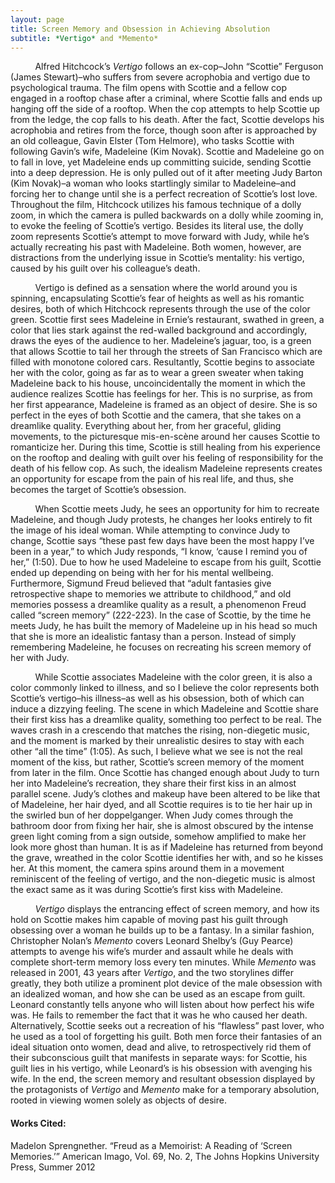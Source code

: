 ```yaml
---
layout: page
title: Screen Memory and Obsession in Achieving Absolution
subtitle: *Vertigo* and *Memento*
---
```


          Alfred Hitchcock’s *Vertigo* follows an ex-cop–John “Scottie” Ferguson (James Stewart)–who suffers from severe acrophobia and vertigo due to psychological trauma. The film opens with Scottie and a fellow cop engaged in a rooftop chase after a criminal, where Scottie falls and ends up hanging off the side of a rooftop. When the cop attempts to help Scottie up from the ledge, the cop falls to his death. After the fact, Scottie develops his acrophobia and retires from the force, though soon after is approached by an old colleague, Gavin Elster (Tom Helmore), who tasks Scottie with following Gavin’s wife, Madeleine (Kim Novak). Scottie and Madeleine go on to fall in love, yet Madeleine ends up committing suicide, sending Scottie into a deep depression. He is only pulled out of it after meeting Judy Barton (Kim Novak)–a woman who looks startlingly similar to Madeleine–and forcing her to change until she is a perfect recreation of Scottie’s lost love. Throughout the film, Hitchcock utilizes his famous technique of a dolly zoom, in which the camera is pulled backwards on a dolly while zooming in, to evoke the feeling of Scottie’s vertigo. Besides its literal use, the dolly zoom represents Scottie’s attempt to move forward with Judy, while he’s actually recreating his past with Madeleine. Both women, however, are distractions from the underlying issue in Scottie’s mentality: his vertigo, caused by his guilt over his colleague’s death.
          
          Vertigo is defined as a sensation where the world around you is spinning, encapsulating Scottie’s fear of heights as well as his romantic desires, both of which Hitchcock represents through the use of the color green. Scottie first sees Madeleine in Ernie’s restaurant, swathed in green, a color that lies stark against the red-walled background and accordingly, draws the eyes of the audience to her. Madeleine’s jaguar, too, is a green that allows Scottie to tail her through the streets of San Francisco which are filled with monotone colored cars. Resultantly, Scottie begins to associate her with the color, going as far as to wear a green sweater when taking Madeleine back to his house, uncoincidentally the moment in which the audience realizes Scottie has feelings for her. This is no surprise, as from her first appearance, Madeleine is framed as an object of desire. She is so perfect in the eyes of both Scottie and the camera, that she takes on a dreamlike quality. Everything about her, from her graceful, gliding movements, to the picturesque mis-en-scène around her causes Scottie to romanticize her. During this time, Scottie is still healing from his experience on the rooftop and dealing with guilt over his feeling of responsibility for the death of his fellow cop. As such, the idealism Madeleine represents creates an opportunity for escape from the pain of his real life, and thus, she becomes the target of Scottie’s obsession.
          
          When Scottie meets Judy, he sees an opportunity for him to recreate Madeleine, and though Judy protests, he changes her looks entirely to fit the image of his ideal woman. While attempting to convince Judy to change, Scottie says “these past few days have been the most happy I’ve been in a year,” to which Judy responds, “I know, ‘cause I remind you of her,” (1:50). Due to how he used Madeleine to escape from his guilt, Scottie ended up depending on being with her for his mental wellbeing. Furthermore, Sigmund Freud believed that “adult fantasies give retrospective shape to memories we attribute to childhood,” and old memories possess a dreamlike quality as a result, a phenomenon Freud called “screen memory” (222-223). In the case of Scottie, by the time he meets Judy, he has built the memory of Madeleine up in his head so much that she is more an idealistic fantasy than a person. Instead of simply remembering Madeleine, he focuses on recreating his screen memory of her with Judy.

          While Scottie associates Madeleine with the color green, it is also a color commonly linked to illness, and so I believe the color represents both Scottie’s vertigo–his illness–as well as his obsession, both of which can induce a dizzying feeling. The scene in which Madeleine and Scottie share their first kiss has a dreamlike quality, something too perfect to be real. The waves crash in a crescendo that matches the rising, non-diegetic music, and the moment is marked by their unrealistic desires to stay with each other “all the time” (1:05). As such, I believe what we see is not the real moment of the kiss, but rather, Scottie’s screen memory of the moment from later in the film. Once Scottie has changed enough about Judy to turn her into Madeleine’s recreation, they share their first kiss in an almost parallel scene. Judy’s clothes and makeup have been altered to be like that of Madeleine, her hair dyed, and all Scottie requires is to tie her hair up in the swirled bun of her doppelganger. When Judy comes through the bathroom door from fixing her hair, she is almost obscured by the intense green light coming from a sign outside, somehow amplified to make her look more ghost than human. It is as if Madeleine has returned from beyond the grave, wreathed in the color Scottie identifies her with, and so he kisses her. At this moment, the camera spins around them in a movement reminiscent of the feeling of vertigo, and the non-diegetic music is almost the exact same as it was during Scottie’s first kiss with Madeleine.

          
          *Vertigo* displays the entrancing effect of screen memory, and how its hold on Scottie makes him capable of moving past his guilt through obsessing over a woman he builds up to be a fantasy. In a similar fashion, Christopher Nolan’s *Memento* covers Leonard Shelby’s (Guy Pearce) attempts to avenge his wife’s murder and assault while he deals with complete short-term memory loss every ten minutes. While *Memento* was released in 2001, 43 years after *Vertigo*, and the two storylines differ greatly, they both utilize a prominent plot device of the male obsession with an idealized woman, and how she can be used as an escape from guilt. Leonard constantly tells anyone who will listen about how perfect his wife was. He fails to remember the fact that it was he who caused her death. Alternatively, Scottie seeks out a recreation of his “flawless” past lover, who he used as a tool of forgetting his guilt. Both men force their fantasies of an ideal situation onto women, dead and alive, to retrospectively rid them of their subconscious guilt that manifests in separate ways: for Scottie, his guilt lies in his vertigo, while Leonard’s is his obsession with avenging his wife. In the end, the screen memory and resultant obsession displayed by the protagonists of *Vertigo* and *Memento* make for a temporary absolution, rooted in viewing women solely as objects of desire.

#### Works Cited:

Madelon Sprengnether. “Freud as a Memoirist: A Reading of ‘Screen Memories.’” American Imago, Vol. 69, No. 2, The Johns Hopkins University Press, Summer 2012
